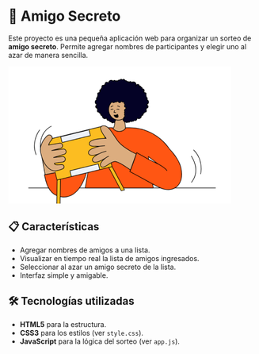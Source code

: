# 🎁 Amigo Secreto  

Este proyecto es una pequeña aplicación web para organizar un sorteo de **amigo secreto**. Permite agregar nombres de participantes y elegir uno al azar de manera sencilla.

![Vista previa](assets/amigo-secreto.png)

## 📋 Características

- Agregar nombres de amigos a una lista.
- Visualizar en tiempo real la lista de amigos ingresados.
- Seleccionar al azar un amigo secreto de la lista.
- Interfaz simple y amigable.

## 🛠️ Tecnologías utilizadas

- **HTML5** para la estructura.
- **CSS3** para los estilos (ver `style.css`).
- **JavaScript** para la lógica del sorteo (ver `app.js`).
